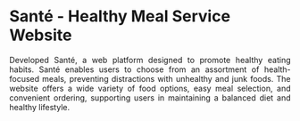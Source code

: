 <h1>Santé - Healthy Meal Service Website</h1>

<p align="justify">Developed Santé, a web platform designed to promote healthy eating habits. Santé enables users to choose from an assortment of health-focused meals, preventing distractions with unhealthy and junk foods. The website offers a wide variety of food options, easy meal selection, and convenient ordering, supporting users in maintaining a balanced diet and healthy lifestyle.</p>
